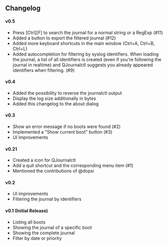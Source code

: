 ## Changelog

#### v0.5
* Press [Ctrl][F] to search the journal for a normal string or a RegExp (#11)
* Added a button to export the filtered journal (#12)
* Added more keyboard shortcuts in the main window (Ctrl+A, Ctrl+B, Ctrl+L)
* Added autocompletion for filtering by syslog identifiers. When loading
  the journal, a list of all identifiers is created (even if you're
  following the journal in realtime) and QJournalctl suggests you
  already appeared identifiers when filtering. (#9)


#### v0.4
* Added the possibility to reverse the journalctl output
* Display the log size additionally in bytes
* Added this changelog to the about dialog


#### v0.3
* Show an error message if no boots were found (#2)
* Implemented a "Show current boot" button (#3)
* UI improvements


#### v0.21
* Created a icon for QJournalctl
* Add a quit shortcut and the corresponding menu item (#1)
* Mentioned the contributions of @dopsi


#### v0.2
* UI improvements
* Filtering the journal by identifiers


#### v0.1 (Initial Release)
* Listing all boots
* Showing the journal of a specific boot
* Showing the complete journal
* Filter by date or priority
